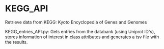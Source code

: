 # KEGG_API
Retrieve data from KEGG: Kyoto Encyclopedia of Genes and Genomes

KEGG_entries_API.py:
Gets entries from the databank (using Uniprot ID's), stores information of interest in class attributes and generates a tsv file with the results.
